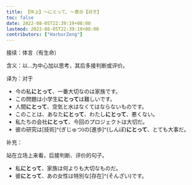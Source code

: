```yaml
---
title: 【中上】～にとって、～表示【对于】
toc: false
date: 2022-08-05T22:39:19+08:00
lastmod: 2022-08-05T22:39:19+08:00
contributors: ["HarborZeng"]
---
```


接续：体言（有生命）

含义：以...为中心加以思考，其后多接判断或评价。

译为：对于

- 今の私**にとって**、一番大切なのは家族です。
- この問題は小学生**にとって**は難しいです。
- 人間**にとって**、空気と水はなくてはならないものです。
- このことは、あなた**にとって**、わたし**にとって**、悪くない。
- 私たちの会社**にとって**、今回のプロジェクトは大切だ。
- 彼の研究は[技術]^(ぎじゅつ)の[進歩]^(しんぽ)**にとって**、とても大事だ。

补充：

站在立场上来看，后接判断、评价的句子。

- 私**にとって**、家族は何よりも大切なものだ。
- 彼**にとって**、あの女性は特別な[存在]^(そんざい)です。
